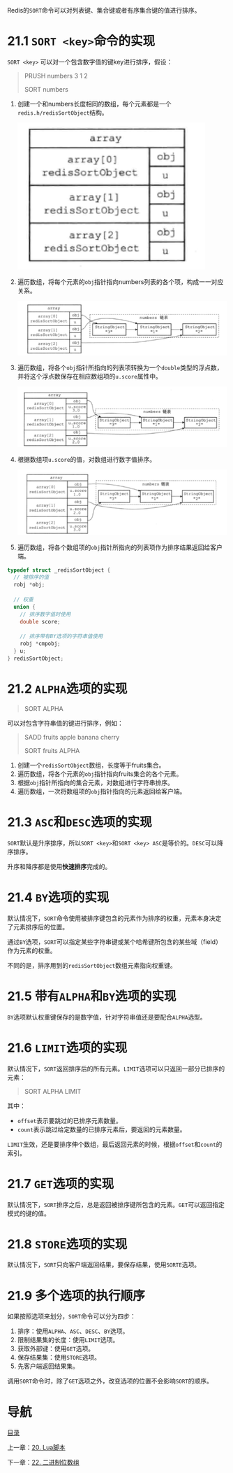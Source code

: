 Redis的`SORT`命令可以对列表键、集合键或者有序集合键的值进行排序。

# 21.1 `SORT <key>`命令的实现

`SORT <key>` 可以对一个包含数字值的键key进行排序，假设：

> PRUSH numbers 3 1 2
>
> SORT numbers

1. 创建一个和numbers长度相同的数组，每个元素都是一个`redis.h/redisSortObject`结构。

   ![](img/chap21/img0.png)

2. 遍历数组，将每个元素的`obj`指针指向numbers列表的各个项，构成一一对应关系。

   ![](img/chap21/img1.png)

3. 遍历数组，将各个`obj`指针所指向的列表项转换为一个`double`类型的浮点数，并将这个浮点数保存在相应数组项的`u.score`属性中。

   ![](img/chap21/img2.png)

4. 根据数组项`u.score`的值，对数组进行数字值排序。

   ![](img/chap21/img3.png)

5. 遍历数组，将各个数组项的`obj`指针所指向的列表项作为排序结果返回给客户端。

```c
typedef struct _redisSortObject {
  // 被排序的值
  robj *obj;
  
  // 权重
  union {
    // 排序数字值时使用
    double score;
    
    // 排序带有BY选项的字符串值使用
    robj *cmpobj;
  } u;
} redisSortObject;
```

# 21.2 `ALPHA`选项的实现

> SORT <key> ALPHA

可以对包含字符串值的键进行排序，例如：

> SADD fruits apple banana cherry
>
> SORT fruits ALPHA

1. 创建一个`redisSortObject`数组，长度等于fruits集合。
2. 遍历数组，将各个元素的`obj`指针指向fruits集合的各个元素。
3. 根据`obj`指针所指向的集合元素，对数组进行字符串排序。
4. 遍历数组，一次将数组项的`obj`指针指向的元素返回给客户端。

# 21.3 `ASC`和`DESC`选项的实现

`SORT`默认是升序排序，所以`SORT <key>`和`SORT <key> ASC`是等价的。`DESC`可以降序排序。

升序和降序都是使用**快速排序**完成的。

# 21.4 `BY`选项的实现

默认情况下，`SORT`命令使用被排序键包含的元素作为排序的权重，元素本身决定了元素排序后的位置。

通过`BY`选项，`SORT`可以指定某些字符串键或某个哈希键所包含的某些域（field）作为元素的权重。

不同的是，排序用到的`redisSortObject`数组元素指向权重键。

# 21.5 带有`ALPHA`和`BY`选项的实现

`BY`选项默认权重键保存的是数字值，针对字符串值还是要配合`ALPHA`选型。

# 21.6 `LIMIT`选项的实现

默认情况下，`SORT`返回排序后的所有元素。`LIMIT`选项可以只返回一部分已排序的元素：

> SORT <key> ALPHA LIMIT <offset>  <count>

其中：

- `offset`表示要跳过的已排序元素数量。
- `count`表示跳过给定数量的已排序元素后，要返回的元素数量。

`LIMIT`生效，还是要排序伸个数组，最后返回元素的时候，根据`offset`和`count`的索引。

# 21.7 `GET`选项的实现

默认情况下，`SORT`排序之后，总是返回被排序键所包含的元素。`GET`可以返回指定模式的键的值。

# 21.8 `STORE`选项的实现

默认情况下，`SORT`只向客户端返回结果，要保存结果，使用`SORTE`选项。

# 21.9 多个选项的执行顺序

如果按照选项来划分，`SORT`命令可以分为四步：

1. 排序：使用`ALPHA`、`ASC`、`DESC`、`BY`选项。
2. 限制结果集的长度：使用`LIMIT`选项。
3. 获取外部键：使用`GET`选项。
4. 保存结果集：使用`STORE`选项。
5. 先客户端返回结果集。

调用`SORT`命令时，除了`GET`选项之外，改变选项的位置不会影响`SORT`的顺序。

# 导航

[目录](README.md)

上一章：[20. Lua脚本](ch20.md)

下一章：[22. 二进制位数组](ch22.md)

